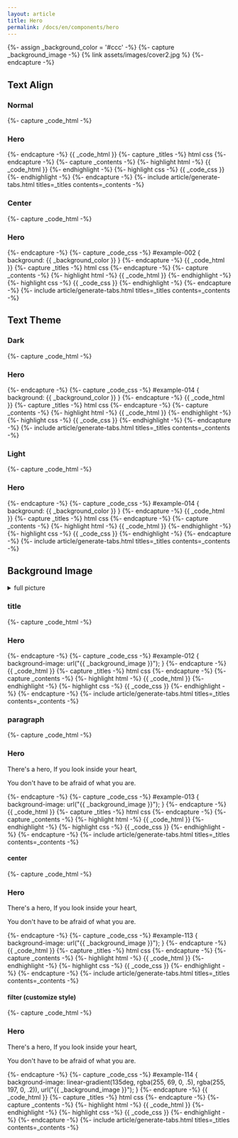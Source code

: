 ```yaml
---
layout: article
title: Hero
permalink: /docs/en/components/hero
---
```


{%- assign _background_color = '#ccc' -%}
{%- capture _background_image -%}
{% link assets/images/cover2.jpg %}
{%- endcapture -%}

## Text Align

### Normal

<!-- ====================================================== -->
{%- capture _code_html -%}
<div class="hero my-3" id="example-001">
  <div class="hero__content">
    <h3>Hero</h3>
  </div>
</div>
{%- endcapture -%}
<style>
{% capture _code_css %}
#example-001 {
  background: {{ _background_color }}
}
{% endcapture %}
{{ _code_css }}
</style>
{{ _code_html }}
<!-- ====================================================== -->
{%- capture _titles -%}
html
<!-- split title -->
css
{%- endcapture -%}
{%- capture _contents -%}
{%- highlight html -%}
{{ _code_html }}
{%- endhighlight -%}
<!-- split content -->
{%- highlight css -%}
{{ _code_css }}
{%- endhighlight -%}
{%- endcapture -%}
{%- include article/generate-tabs.html titles=_titles contents=_contents -%}
<!-- ====================================================== -->

### Center

<!-- ====================================================== -->
{%- capture _code_html -%}
<div class="hero hero--center my-3" id="example-002">
  <div class="hero__content">
    <h3>Hero</h3>
  </div>
</div>
{%- endcapture -%}
{%- capture _code_css -%}
#example-002 {
  background: {{ _background_color }}
}
{%- endcapture -%}
<style>
{{ _code_css }}
</style>
{{ _code_html }}
<!-- ====================================================== -->
{%- capture _titles -%}
html
<!-- split title -->
css
{%- endcapture -%}
{%- capture _contents -%}
{%- highlight html -%}
{{ _code_html }}
{%- endhighlight -%}
<!-- split content -->
{%- highlight css -%}
{{ _code_css }}
{%- endhighlight -%}
{%- endcapture -%}
{%- include article/generate-tabs.html titles=_titles contents=_contents -%}
<!-- ====================================================== -->

## Text Theme

### Dark

<!-- ====================================================== -->
{%- capture _code_html -%}
<div class="hero hero--dark my-3" id="example-014">
  <div class="hero__content">
    <h3>Hero</h3>
  </div>
</div>
{%- endcapture -%}
{%- capture _code_css -%}
#example-014 {
  background: {{ _background_color }}
}
{%- endcapture -%}
<style>
{{ _code_css }}
</style>
{{ _code_html }}
<!-- ====================================================== -->
{%- capture _titles -%}
html
<!-- split title -->
css
{%- endcapture -%}
{%- capture _contents -%}
{%- highlight html -%}
{{ _code_html }}
{%- endhighlight -%}
<!-- split content -->
{%- highlight css -%}
{{ _code_css }}
{%- endhighlight -%}
{%- endcapture -%}
{%- include article/generate-tabs.html titles=_titles contents=_contents -%}
<!-- ====================================================== -->

### Light

<!-- ====================================================== -->
{%- capture _code_html -%}
<div class="hero hero--light my-3" id="example-014">
  <div class="hero__content">
    <h3>Hero</h3>
  </div>
</div>
{%- endcapture -%}
{%- capture _code_css -%}
#example-014 {
  background: {{ _background_color }}
}
{%- endcapture -%}
<style>
{{ _code_css }}
</style>
{{ _code_html }}
<!-- ====================================================== -->
{%- capture _titles -%}
html
<!-- split title -->
css
{%- endcapture -%}
{%- capture _contents -%}
{%- highlight html -%}
{{ _code_html }}
{%- endhighlight -%}
<!-- split content -->
{%- highlight css -%}
{{ _code_css }}
{%- endhighlight -%}
{%- endcapture -%}
{%- include article/generate-tabs.html titles=_titles contents=_contents -%}
<!-- ====================================================== -->

## Background Image

<details>
  <summary>full picture</summary>
  <img class="image" src="{{ _background_image }}"/>
</details>

### title

<!-- ====================================================== -->
{%- capture _code_html -%}
<div class="hero hero--image hero--dark my-3" id="example-012">
  <div class="hero__content">
    <h3>Hero</h3>
  </div>
</div>
{%- endcapture -%}
{%- capture _code_css -%}
#example-012 {
  background-image: url("{{ _background_image }}");
}
{%- endcapture -%}
<style>
{{ _code_css }}
</style>
{{ _code_html }}
<!-- ====================================================== -->
{%- capture _titles -%}
html
<!-- split title -->
css
{%- endcapture -%}
{%- capture _contents -%}
{%- highlight html -%}
{{ _code_html }}
{%- endhighlight -%}
<!-- split content -->
{%- highlight css -%}
{{ _code_css }}
{%- endhighlight -%}
{%- endcapture -%}
{%- include article/generate-tabs.html titles=_titles contents=_contents -%}
<!-- ====================================================== -->

### paragraph

<!-- ====================================================== -->
{%- capture _code_html -%}
<div class="hero hero--image hero--dark my-3" id="example-013">
  <div class="hero__content">
    <h3>Hero</h3>
    <p>There's a hero, If you look inside your heart,</p>
    <p>You don't have to be afraid of what you are.</p>
  </div>
</div>
{%- endcapture -%}
{%- capture _code_css -%}
#example-013 {
  background-image: url("{{ _background_image }}");
}
{%- endcapture -%}
<style>
{{ _code_css }}
</style>
{{ _code_html }}
<!-- ====================================================== -->
{%- capture _titles -%}
html
<!-- split title -->
css
{%- endcapture -%}
{%- capture _contents -%}
{%- highlight html -%}
{{ _code_html }}
{%- endhighlight -%}
<!-- split content -->
{%- highlight css -%}
{{ _code_css }}
{%- endhighlight -%}
{%- endcapture -%}
{%- include article/generate-tabs.html titles=_titles contents=_contents -%}
<!-- ====================================================== -->

#### center

<!-- ====================================================== -->
{%- capture _code_html -%}
<div class="hero hero--image hero--dark hero--center my-3" id="example-113">
  <div class="hero__content">
    <h3>Hero</h3>
    <p>There's a hero, If you look inside your heart,</p>
    <p>You don't have to be afraid of what you are.</p>
  </div>
</div>
{%- endcapture -%}
{%- capture _code_css -%}
#example-113 {
  background-image: url("{{ _background_image }}");
}
{%- endcapture -%}
<style>
{{ _code_css }}
</style>
{{ _code_html }}
<!-- ====================================================== -->
{%- capture _titles -%}
html
<!-- split title -->
css
{%- endcapture -%}
{%- capture _contents -%}
{%- highlight html -%}
{{ _code_html }}
{%- endhighlight -%}
<!-- split content -->
{%- highlight css -%}
{{ _code_css }}
{%- endhighlight -%}
{%- endcapture -%}
{%- include article/generate-tabs.html titles=_titles contents=_contents -%}
<!-- ====================================================== -->

#### filter (customize style)

<!-- ====================================================== -->
{%- capture _code_html -%}
<div class="hero hero--image hero--dark hero--center my-3" id="example-114">
  <div class="hero__content">
    <h3>Hero</h3>
    <p>There's a hero, If you look inside your heart,</p>
    <p>You don't have to be afraid of what you are.</p>
  </div>
</div>
{%- endcapture -%}
{%- capture _code_css -%}
#example-114 {
  background-image: linear-gradient(135deg, rgba(255, 69, 0, .5), rgba(255, 197, 0, .2)), url("{{ _background_image }}");
}
{%- endcapture -%}
<style>
{{ _code_css }}
</style>
{{ _code_html }}
<!-- ====================================================== -->
{%- capture _titles -%}
html
<!-- split title -->
css
{%- endcapture -%}
{%- capture _contents -%}
{%- highlight html -%}
{{ _code_html }}
{%- endhighlight -%}
<!-- split content -->
{%- highlight css -%}
{{ _code_css }}
{%- endhighlight -%}
{%- endcapture -%}
{%- include article/generate-tabs.html titles=_titles contents=_contents -%}
<!-- ====================================================== -->
